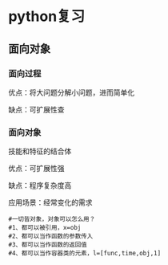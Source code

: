 # python复习

## 面向对象

### 面向过程

优点：将大问题分解小问题，进而简单化

缺点：可扩展性查

### 面向对象

技能和特征的结合体

优点：可扩展性强

缺点：程序复杂度高

应用场景：经常变化的需求

```
#一切皆对象，对象可以怎么用？
#1、都可以被引用，x=obj
#2、都可以当作函数的参数传入
#3、都可以当作函数的返回值
#4、都可以当作容器类的元素，l=[func,time,obj,1]
```